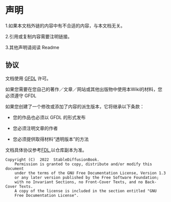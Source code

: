 # 声明

1.如果本文档外链的内容中有不合适的内容，与本文档无关。

2.引用或复制内容需要注明链接。

3.其他声明请阅读 Readme

## 协议

文档使用 [GFDL](https://www.gnu.org/licenses/fdl-1.3-faq.html) 许可。

如果您需要在您自己的著作／文章／网站或其他出版物中使用本Wiki的材料，您必须遵守 GFDL

如果您创建了一个修改或添加了内容的派生版本，它将继承以下条款：

* 您的作品也必须以 GFDL 的形式发布

* 您必须注明文章的作者

* 您必须提供取得材料“透明版本”的方法

文档具体协议参考[FDL](https://www.gnu.org/licenses/fdl-1.3.html),以仓库副本为准。

```
Copyright (C)  2022  StableDiffusionBook.
    Permission is granted to copy, distribute and/or modify this document
    under the terms of the GNU Free Documentation License, Version 1.3
    or any later version published by the Free Software Foundation;
    with no Invariant Sections, no Front-Cover Texts, and no Back-Cover Texts.
    A copy of the license is included in the section entitled "GNU
    Free Documentation License".
```
